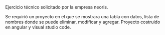 Ejercicio técnico solicitado por la empresa neoris.

Se requirió un proyecto en el que se mostrara una tabla con datos, lista de nombres donde se puede eliminar, modificar y agregar.
Proyecto costruido en angular y visual studio code.
